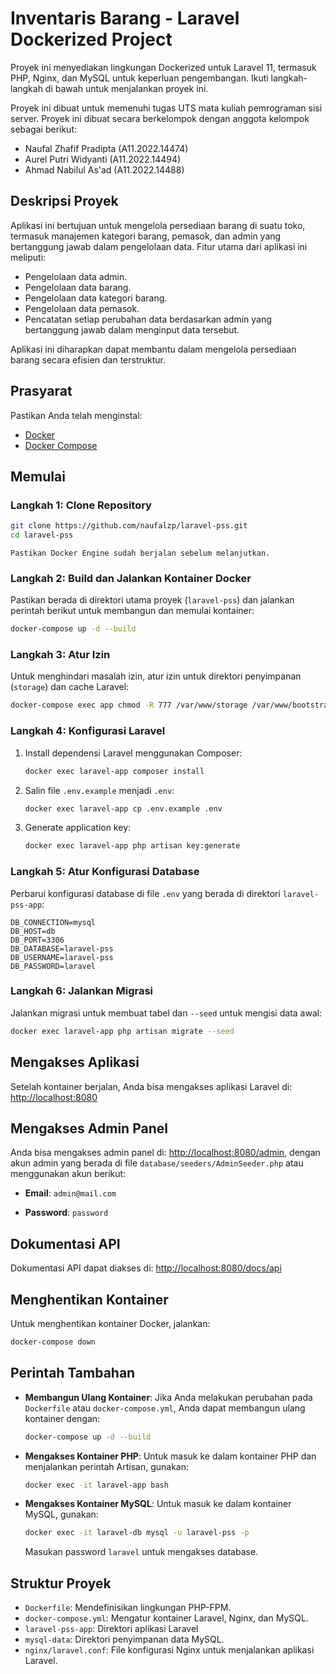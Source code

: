 # Inventaris Barang - Laravel Dockerized Project

Proyek ini menyediakan lingkungan Dockerized untuk Laravel 11, termasuk PHP, Nginx, dan MySQL untuk keperluan pengembangan. Ikuti langkah-langkah di bawah untuk menjalankan proyek ini.

Proyek ini dibuat untuk memenuhi tugas UTS mata kuliah pemrograman sisi server. Proyek ini dibuat secara berkelompok dengan anggota kelompok sebagai berikut:

-   Naufal Zhafif Pradipta (A11.2022.14474)
-   Aurel Putri Widyanti (A11.2022.14494)
-   Ahmad Nabilul As'ad (A11.2022.14488)

## Deskripsi Proyek

Aplikasi ini bertujuan untuk mengelola persediaan barang di suatu toko, termasuk manajemen kategori barang, pemasok, dan admin yang bertanggung jawab dalam pengelolaan data. Fitur utama dari aplikasi ini meliputi:

-   Pengelolaan data admin.
-   Pengelolaan data barang.
-   Pengelolaan data kategori barang.
-   Pengelolaan data pemasok.
-   Pencatatan setiap perubahan data berdasarkan admin yang bertanggung jawab dalam menginput data tersebut.

Aplikasi ini diharapkan dapat membantu dalam mengelola persediaan barang secara efisien dan terstruktur.

## Prasyarat

Pastikan Anda telah menginstal:

-   [Docker](https://docs.docker.com/get-docker/)
-   [Docker Compose](https://docs.docker.com/compose/install/)

## Memulai

### Langkah 1: Clone Repository

```bash
git clone https://github.com/naufalzp/laravel-pss.git
cd laravel-pss
```

`Pastikan Docker Engine sudah berjalan sebelum melanjutkan.`

### Langkah 2: Build dan Jalankan Kontainer Docker

Pastikan berada di direktori utama proyek (`laravel-pss`) dan jalankan perintah berikut untuk membangun dan memulai kontainer:

```bash
docker-compose up -d --build
```

### Langkah 3: Atur Izin

Untuk menghindari masalah izin, atur izin untuk direktori penyimpanan (`storage`) dan cache Laravel:

```bash
docker-compose exec app chmod -R 777 /var/www/storage /var/www/bootstrap/cache
```

### Langkah 4: Konfigurasi Laravel

1. Install dependensi Laravel menggunakan Composer:

    ```bash
    docker exec laravel-app composer install
    ```

2. Salin file `.env.example` menjadi `.env`:

    ```bash
    docker exec laravel-app cp .env.example .env
    ```

3. Generate application key:

    ```bash
    docker exec laravel-app php artisan key:generate
    ```

### Langkah 5: Atur Konfigurasi Database

Perbarui konfigurasi database di file `.env` yang berada di direktori `laravel-pss-app`:

```env
DB_CONNECTION=mysql
DB_HOST=db
DB_PORT=3306
DB_DATABASE=laravel-pss
DB_USERNAME=laravel-pss
DB_PASSWORD=laravel
```

### Langkah 6: Jalankan Migrasi

Jalankan migrasi untuk membuat tabel dan `--seed` untuk mengisi data awal:

```bash
docker exec laravel-app php artisan migrate --seed
```

## Mengakses Aplikasi

Setelah kontainer berjalan, Anda bisa mengakses aplikasi Laravel di: [http://localhost:8080](http://localhost:8080)

## Mengakses Admin Panel

Anda bisa mengakses admin panel di: [http://localhost:8080/admin](http://localhost:8080/admin), dengan akun admin yang berada di file `database/seeders/AdminSeeder.php` atau menggunakan akun berikut:

-   **Email**: `admin@mail.com`

-   **Password**: `password`

## Dokumentasi API

Dokumentasi API dapat diakses di: [http://localhost:8080/docs/api](http://localhost:8080/docs/api)

## Menghentikan Kontainer

Untuk menghentikan kontainer Docker, jalankan:

```bash
docker-compose down
```

## Perintah Tambahan

-   **Membangun Ulang Kontainer**: Jika Anda melakukan perubahan pada `Dockerfile` atau `docker-compose.yml`, Anda dapat membangun ulang kontainer dengan:

    ```bash
    docker-compose up -d --build
    ```

-   **Mengakses Kontainer PHP**: Untuk masuk ke dalam kontainer PHP dan menjalankan perintah Artisan, gunakan:

    ```bash
    docker exec -it laravel-app bash
    ```

-   **Mengakses Kontainer MySQL**: Untuk masuk ke dalam kontainer MySQL, gunakan:

    ```bash
    docker exec -it laravel-db mysql -u laravel-pss -p
    ```

    Masukan password `laravel` untuk mengakses database.

## Struktur Proyek

-   `Dockerfile`: Mendefinisikan lingkungan PHP-FPM.
-   `docker-compose.yml`: Mengatur kontainer Laravel, Nginx, dan MySQL.
-   `laravel-pss-app`: Direktori aplikasi Laravel
-   `mysql-data`: Direktori penyimpanan data MySQL.
-   `nginx/laravel.conf`: File konfigurasi Nginx untuk menjalankan aplikasi Laravel.
